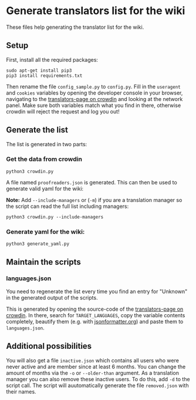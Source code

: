 # Generate translators list for the wiki

These files help generating the translator list for the wiki.

## Setup

First, install all the required packages:
```
sudo apt-get install pip3
pip3 install requirements.txt
```

Then rename the file `config_sample.py` to `config.py`.
Fill in the `useragent` and `cookies` variables by opening the developer console in your browser, navigating to the [translators-page on crowdin](http://translate.lineageos.org/project/lineageos/translators) and looking at the network panel. Make sure both variables match what you find in there, otherwise crowdin will reject the request and log you out!

## Generate the list

The list is generated in two parts:

### Get the data from crowdin
```
python3 crowdin.py
```

A file named `proofreaders.json` is generated. This can then be used to generate valid yaml for the wiki:

__Note:__ Add `--include-managers` or (`-m`) if you are a translation manager so the script can read the full list including managers:
```
python3 crowdin.py --include-managers
```

### Generate yaml for the wiki:
```
python3 generate_yaml.py
```

## Maintain the scripts

### languages.json

You need to regenerate the list every time you find an entry for "Unknown" in the generated output of the scripts.

This is generated by opening the source-code of the [translators-page on crowdin](http://translate.lineageos.org/project/lineageos/translators). In there, search for `TARGET_LANGUAGES`, copy the variable contents completely, beautify them (e.g. with [jsonformatter.org](https://jsonformatter.org/)) and paste them to `languages.json`.

## Additional possibilities

You will also get a file `inactive.json` which contains all users who were never active and are member since at least 6 months. You can change the amount of months via the `-o` or `--older-than` argument.
As a translation manager you can also remove these inactive users. To do this, add `-d` to the script call. The script will auutomatically generate the file `removed.json` with their names.
